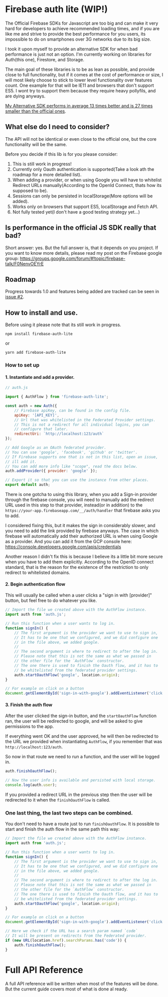 # Firebase auth lite (WIP!)

The Official Firebase SDKs for Javascript are too big and can make it very hard for developers to achieve recommended loading times, and if you are like me and strive to provide the best performance for you users, its impossible to do on smartphones over 3G networks due to its big size.

I took it upon myself to provide an alternative SDK for when bad performance is just not an option. I'm currently working on libraries for Auth(this one), Firestore, and Storage.

The main goal of these libraries is to be as lean as possible, and provide close to full functionality, but if it comes at the cost of performance or size, I will most likely choose to stick to lower level functionality over features count. One example for that will be IE11 and browsers that don't support ES5. I wont try to support them because they require heavy pollyfils, and are dying anyways.

[My Alternative SDK performs in average 13 times better and is 27 times smaller than the official ones](https://github.com/samuelgozi/firebase-firestore-lite/wiki/Firebase-Alternative-SDK-Benchmarks).

## What else do I need to consider?

The API will not be identical or even close to the official one, but the core functionality will be the same.

Before you decide if this lib is for you please consider:

1. This is still work in progress!
2. Currently only Oauth authentication is supported(Take a look ath the roadmap for a more detailed list).
3. When adding a provider, or when using Google you will have to whitelist Redirect URLs manually(According to the OpenId Connect, thats how its supposed to be).
4. Sessions can only be persisted in localStorage(More options will be added).
5. Works only on browsers that support ES5, localStorage and Fetch API.
6. Not fully tested yet(I don't have a good testing strategy yet...)

## Is performance in the official JS SDK really that bad?

Short answer: yes. But the full answer is, that it depends on you project. If you want to know more details, please read my post on the Firebase google group: https://groups.google.com/forum/#!topic/firebase-talk/F0NenvOEYrE

## Roadmap
Progress towards 1.0 and features being added are tracked can be seen in [issue #2](https://github.com/samuelgozi/firebase-auth-lite/issues/2).

## How to install and use.

Before using it please note that its still work in progress.

```
npm install firebase-auth-lite
```

or

```
yarn add firebase-auth-lite
```

### How to set up

#### 1. Instantiate and add a provider.

```javascript
// auth.js

import { AuthFlow } from 'firebase-auth-lite';

const auth = new Auth({
	// Firebase apiKey, can be found in the config file.
	apiKey: '[API_KEY]',
	// Url that was whitelisted in the Federated Provider settings.
	// This is not a redirect for all individual logins, you can
	// configure that later.
	redirectUri: `http://localhost:123/auth`
});

// Add Google as an OAuth federated provider.
// You can use 'google', 'facebook', 'github' or 'twitter'.
// If Firebase supports one that is not in this list, open an issue,
// ill add it.
// You can add more info like "scope", read the docs below.
auth.addProvider({ provider: 'google' });

// Export it so that you can use the instance from other places.
export default auth;
```

There is one gotcha to using this library, when you add a Sign-in provider through the firebase console, you will need to manually add the redirect URL used in this step to that provider, instead(or in addition) to the `https://your-app.firebaseapp.com/__/auth/handler` that firebase asks you to add.

I considered fixing this, but it makes the sign in considerably slower, and you need to add the link provided by firebase anyways. The case in which firebase will automatically add their authorized URL is when using Google as a provider. And you can add it from the GCP console here:
https://console.developers.google.com/apis/credentials

Another reason I didn't fix this is because I believe its a little bit more secure when you have to add them explicitly. According to the OpenID connect standard, that is the reason for the existence of the restriction to only redirect to whitelisted domains.

#### 2. Begin authentication flow

This will usually be called when a user clicks a "sign in with [provider]" button, but feel free to do whatever you like.

```javascript
// Import the file we created above with the AuthFlow instance.
import auth from 'auth.js';

// Run this function when a user wants to log in.
function signIn() {
	// The first argument is the provider we want to use to sign in,
	// It has to be one that we configured, and we did configure one
	// in the file above, we added google.
	//
	// The second argument is where to redirect to after the log in.
	// Please note that this is not the same as what we passed in
	// the other file for the `AuthFlow` constructor.
	// The one there is used to finish the Oauth flow, and it has to
	// be whitelisted from the federated provider settings.
	auth.startOauthFlow('google', location.origin);
}

// For example on click on a button
document.getElementById('sign-in-with-google').addEventListener('click', signIn);
```

#### 3. Finish the auth flow

After the user clicked the sign-in button, and the `startOauthFlow` function ran, the user will be redirected to google, and will be asked to give permissions to the app.

If everything went OK and the user approved, he will then be redirected to the URL we provided when instantiating `AuthFlow`, if you remember that was `http://localhost:123/auth`.

So now in that route we need to run a function, and the user will be logged in.

```javascript
auth.finishOauthFlow();

// Now the user info is available and persisted with local storage.
console.log(auth.user);
```

If you provided a redirect URL in the previous step then the user will be redirected to it when the `finishOauthFlow` is called.

### One last thing, the last two steps can be combined.

You don't need to have a route just to run `finishOauthFlow`. It is possible to start and finish the auth flow in the same path this way:

```javascript
// Import the file we created above with the AuthFlow instance.
import auth from 'auth.js';

// Run this function when a user wants to log in.
function signIn() {
	// The first argument is the provider we want to use to sign in,
	// It has to be one that we configured, and we did configure one
	// in the file above, we added google.
	//
	// The second argument is where to redirect to after the log in.
	// Please note that this is not the same as what we passed in
	// the other file for the `AuthFlow` constructor.
	// The one there is used to finish the Oauth flow, and it has to
	// be whitelisted from the federated provider settings.
	auth.startOauthFlow('google', location.origin);
}

// For example on click on a button
document.getElementById('sign-in-with-google').addEventListener('click', signIn);

// Here we check if the URL has a search param named `code`
// It will be present on redirects from the Federated provider.
if (new URL(location.href).searchParams.has('code')) {
	auth.finishOauthFlow();
}
```

# Full API Reference

A full API reference will be written when most of the features will be done. But the current guide covers most of what is done al ready.
